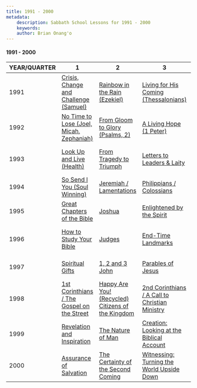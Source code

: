 ```yaml
---
title: 1991 - 2000
metadata:
    description: Sabbath School Lessons for 1991 - 2000
    keywords: 
    author: Brian Onang'o
---
```


#### 1991 - 2000

YEAR/QUARTER |   1  | 2| 3| 4
-------------|------------|---|--|---
1991 | [Crisis, Change and Challenge (Samuel)](/1991-2000/1991/quarter1) | [Rainbow in the Rain (Ezekiel)](/1991-2000/1991/quarter2) | [Living for His Coming (Thessalonians)](/1991-2000/1991/quarter3) | [Proverbs to Live By](/1991-2000/1991/quarter4) |
1992 | [No Time to Lose (Joel, Micah, Zephaniah)](/1991-2000/1992/quarter1) | [From Gloom to Glory (Psalms, 2)](/1991-2000/1992/quarter2) | [A Living Hope (1 Peter)](/1991-2000/1992/quarter3) | [A Song of Love (Song of Solomon)](/1991-2000/1992/quarter4) |
1993 | [Look Up and Live (Health)](/1991-2000/1993/quarter1) | [From Tragedy to Triumph](/1991-2000/1993/quarter2) | [Letters to Leaders & Laity](/1991-2000/1993/quarter3) | [God's Builders (Ezra, Nehemiah)](/1991-2000/1993/quarter4) |
1994 | [So Send I You (Soul Winning)](/1991-2000/1994/quarter1) | [Jeremiah / Lamentations](/1991-2000/1994/quarter2) | [Philippians / Colossians](/1991-2000/1994/quarter3) | [Three Angels' Messages](/1991-2000/1994/quarter4) |
1995 | [Great Chapters of the Bible](/1991-2000/1995/quarter1) | [Joshua](/1991-2000/1995/quarter2) | [Enlightened by the Spirit](/1991-2000/1995/quarter3) | [Incarnation of Christ](/1991-2000/1995/quarter4) |
1996 | [How to Study Your Bible](/1991-2000/1996/quarter1) | [Judges](/1991-2000/1996/quarter2) | [End-Time Landmarks](/1991-2000/1996/quarter3) | [God's Family:  The Church](/1991-2000/1996/quarter4) |
1997 | [Spiritual Gifts](/1991-2000/1997/quarter1) | [1, 2 and 3 John](/1991-2000/1997/quarter2) | [Parables of Jesus](/1991-2000/1997/quarter3) | [Healing and Restoration](/1991-2000/1997/quarter4) |
1998 | [1st Corinthians / The Gospel on the Street](/1991-2000/1998/quarter1) | [Happy Are You! (Recycled) Citizens of the Kingdom](/1991-2000/1998/quarter2) | [2nd Corinthians / A Call to Christian Ministry](/1991-2000/1998/quarter3) | [Our Wonderful God (Recycled)](/1991-2000/1998/quarter4) |
1999 | [Revelation and Inspiration](/1991-2000/1999/quarter1) | [The Nature of Man](/1991-2000/1999/quarter2) | [Creation:  Looking at the Biblical Account](/1991-2000/1999/quarter3) | [The Church in Today's World](/1991-2000/1999/quarter4) |
2000 | [Assurance of Salvation](/1991-2000/2000/quarter1) | [The Certainty of the Second Coming](/1991-2000/2000/quarter2) | [Witnessing:  Turning the  World Upside Down](/1991-2000/2000/quarter3) | [Proverbs (Recycled)](/1991-2000/2000/quarter4) |
